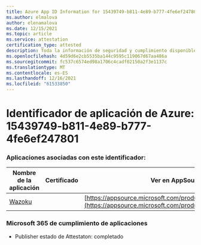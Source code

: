 ```yaml
---
title: Azure App ID Information for 15439749-b811-4e89-b777-4fe6ef247801
ms.author: elmalova
author: elenamalova
ms.date: 12/15/2021
ms.topic: article
ms.service: attestation
certification_type: attested
description: Toda la información de seguridad y cumplimiento disponible para 15439749-b811-4e89-b777-4fe6ef247801.
ms.openlocfilehash: 4d59d6e2cb5535ba144c9595c119067d67aa486a
ms.sourcegitcommit: fc537c6574ed98a1706c4cadf02150a2f3e1137c
ms.translationtype: MT
ms.contentlocale: es-ES
ms.lasthandoff: 12/16/2021
ms.locfileid: "61533850"
---
```

# <a name="azure-app-id-15439749-b811-4e89-b777-4fe6ef247801"></a>Identificador de aplicación de Azure: 15439749-b811-4e89-b777-4fe6ef247801


### <a name="apps-associated-with-this-id"></a>Aplicaciones asociadas con este identificador:
| **Nombre de la aplicación** | **Certificado** | **Ver en AppSource** |
|--------------|---------------|-----------------------|
| [Wazoku](https://docs.microsoft.com/microsoft-365-app-certification/forward/WA200003384) |  | [https://appsource.microsoft.com/product/office/WA200003384](https://appsource.microsoft.com/product/office/WA200003384) |

### <a name="microsoft-365-app-compliance-status"></a>Microsoft 365 de cumplimiento de aplicaciones
- Publisher estado de Attestaton: completado
